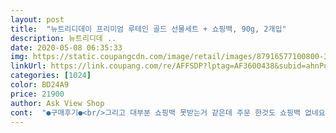 ```yaml
---
layout: post 
title:  "뉴트리디데이 프리미엄 루테인 골드 선물세트 + 쇼핑백, 90g, 2개입" 
description: 뉴트리디데 ..
date: 2020-05-08 06:35:33 
img: https://static.coupangcdn.com/image/retail/images/87916577100800-3f55ad24-95d1-4c20-802e-b58d25f5271c.jpg 
linkUrl: https://link.coupang.com/re/AFFSDP?lptag=AF3600438&subid=ahnPublicAsk&pageKey=260317898&itemId=814498465&vendorItemId=5072363271&traceid=V0-113-cdf13370e1c366fa 
categories: [1024] 
color: BD24A9 
price: 21900 
author: Ask View Shop 
cont:  "●구매후기●<br/>그리고 대부분 쇼핑백 못받는거 같은데 주문 한것도 쇼핑백 없네요.<br/><br/>로켓와우까지 결제 해서 쓰고 있는 내가 한심하네요.<br/><br/>배송  최고~ 효과는 먹어보고요~<br/>배송만 빠르면 뭐합니까 기본이 안되어 있는데!<br/>상담사 있을꺼라는데 없다고 봅니다.<br/><br/>새 상품 구매 했는데 재포장(반품) 상품 발송하는 쿠팡 클래스! 선물할껀데 결국 빈손으로 가네요~<br/>소핑백이 안왔네요~선물하려고 구매한건데 쇼핑백이 없어서 난감하네요~집에서 먹을거였으면 더 저렴한 걸로 구매했을텐데... <br/>고객센터에서 품절이라고 쇼핑백을 못 보내준다네요~쇼핑백 포함되어 있는건줄 알고 구매했는데  짜증나네요~<br/>에어팟 사건 있고 정신 차리나 했는데 아직 멀었네요.<br/><br/>오면 뜯어 봐야겠네요.<br/> 쇼핑백 있나 없나.<br/>.<br/><br/>재포장 상품이라고 해서 다시 당일 출고 했다는데<br/>저정도면 포장팀 관리못하는 관리자 교체 해야지... <br/><br/>" 
---
```

